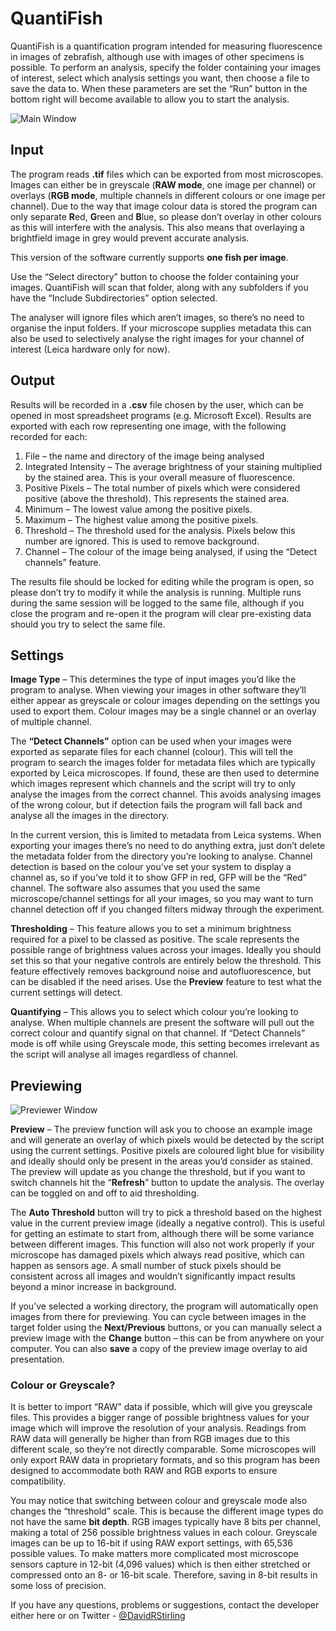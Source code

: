 # QuantiFish

  QuantiFish is a quantification program intended for measuring fluorescence in images of zebrafish, although use with images of other specimens is possible. To perform an analysis, specify the folder containing your images of interest, select which analysis settings you want, then choose a file to save the data to. When these parameters are set the “Run” button in the bottom right will become available to allow you to start the analysis.
  
  ![Main Window](http://i.imgur.com/AUTJ2Ag.png "Main Window")
  

## Input
  The program reads **.tif** files which can be exported from most microscopes. Images can either be in greyscale (**RAW mode**, one image per channel) or overlays (**RGB mode**, multiple channels in different colours or one image per channel). Due to the way that image colour data is stored the program can only separate **R**ed, **G**reen and **B**lue, so please don’t overlay in other colours as this will interfere with the analysis. This also means that overlaying a brightfield image in grey would prevent accurate analysis.
  
  This version of the software currently supports **one fish per image**.

  Use the “Select directory” button to choose the folder containing your images. QuantiFish will scan that folder, along with any subfolders if you have the “Include Subdirectories” option selected.

  The analyser will ignore files which aren’t images, so there’s no need to organise the input folders. If your microscope supplies metadata this can also be used to selectively analyse the right images for your channel of interest (Leica hardware only for now).

## Output
  Results will be recorded in a **.csv** file chosen by the user, which can be opened in most spreadsheet programs (e.g. Microsoft Excel). Results are exported with each row representing one image, with the following recorded for each:
  
1.	File – the name and directory of the image being analysed
2.	Integrated Intensity – The average brightness of your staining multiplied by the stained area. This is your overall measure of fluorescence.
3.	Positive Pixels – The total number of pixels which were considered positive (above the threshold). This represents the stained area.
4.	Minimum – The lowest value among the positive pixels.
5.	Maximum – The highest value among the positive pixels.
6.	Threshold – The threshold used for the analysis. Pixels below this number are ignored. This is used to remove background.
7.	Channel – The colour of the image being analysed, if using the “Detect channels” feature.

  The results file should be locked for editing while the program is open, so please don’t try to modify it while the analysis is running. Multiple runs during the same session will be logged to the same file, although if you close the program and re-open it the program will clear pre-existing data should you try to select the same file.

## Settings
  **Image Type** – This determines the type of input images you’d like the program to analyse.  When viewing your images in other software they’ll either appear as greyscale or colour images depending on the settings you used to export them. Colour images may be a single channel or an overlay of multiple channel.

  The **“Detect Channels”** option can be used when your images were exported as separate files for each channel (colour). This will tell the program to search the images folder for metadata files which are typically exported by Leica microscopes. If found, these are then used to determine which images represent which channels and the script will try to only analyse the images from the correct channel. This avoids analysing images of the wrong colour, but if detection fails the program will fall back and analyse all the images in the directory. 

In the current version, this is limited to metadata from Leica systems. When exporting your images there’s no need to do anything extra, just don’t delete the metadata folder from the directory you’re looking to analyse. Channel detection is based on the colour you’ve set your system to display a channel as, so if you’ve told it to show GFP in red, GFP will be the “Red” channel. The software also assumes that you used the same microscope/channel settings for all your images, so you may want to turn channel detection off if you changed filters midway through the experiment.

**Thresholding** – This feature allows you to set a minimum brightness required for a pixel to be classed as positive. The scale represents the possible range of brightness values across your images. Ideally you should set this so that your negative controls are entirely below the threshold. This feature effectively removes background noise and autofluorescence, but can be disabled if the need arises. Use the **Preview** feature to test what the current settings will detect.

**Quantifying** – This allows you to select which colour you’re looking to analyse. When multiple channels are present the software will pull out the correct colour and quantify signal on that channel. If “Detect Channels” mode is off while using Greyscale mode, this setting becomes irrelevant as the script will analyse all images regardless of channel.

## Previewing

  ![Previewer Window](http://i.imgur.com/02or9R3.png "Previewer Window")

**Preview** – The preview function will ask you to choose an example image and will generate an overlay of which pixels would be detected by the script using the current settings. Positive pixels are coloured light blue for visibility and ideally should only be present in the areas you’d consider as stained. The preview will update as you change the threshold, but if you want to switch channels hit the “**Refresh**” button to update the analysis. The overlay can be toggled on and off to aid thresholding.

The **Auto Threshold** button will try to pick a threshold based on the highest value in the current preview image (ideally a negative control). This is useful for getting an estimate to start from, although there will be some variance between different images. This function will also not work properly if your microscope has damaged pixels which always read positive, which can happen as sensors age. A small number of stuck pixels should be consistent across all images and wouldn’t significantly impact results beyond a minor increase in background.

If you’ve selected a working directory, the program will automatically open images from there for previewing. You can cycle between images in the target folder using the **Next/Previous** buttons, or you can manually select a preview image with the **Change** button – this can be from anywhere on your computer. You can also **save** a copy of the preview image overlay to aid presentation.

### Colour or Greyscale?
It is better to import “RAW” data if possible, which will give you greyscale files. This provides a bigger range of possible brightness values for your image which will improve the resolution of your analysis. Readings from RAW data will generally be higher than from RGB images due to this different scale, so they’re not directly comparable. Some microscopes will only export RAW data in proprietary formats, and so this program has been designed to accommodate both RAW and RGB exports to ensure compatibility.

You may notice that switching between colour and greyscale mode also changes the “threshold” scale. This is because the different image types do not have the same **bit depth**. RGB images typically have 8 bits per channel, making a total of 256 possible brightness values in each colour. Greyscale images can be up to 16-bit if using RAW export settings, with 65,536 possible values. To make matters more complicated most microscope sensors capture in 12-bit (4,096 values) which is then either stretched or compressed onto an 8- or 16-bit scale. Therefore, saving in 8-bit results in some loss of precision.

If you have any questions, problems or suggestions, contact the developer either here or on Twitter - [@DavidRStirling](https://www.twitter.com/DavidRStirling)
